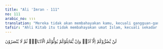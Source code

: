 ```yaml
---
title: "Ali 'Imran - 111"
no: 111
arabic_no: ١١١
translation: "Mereka tidak akan membahayakan kamu, kecuali gangguan-gangguan kecil saja, dan jika mereka memerangi kamu, niscaya mereka mundur berbalik ke belakang (kalah). Selanjutnya mereka tidak mendapat pertolongan."
tafsir: "Ahli Kitab itu tidak membahayakan umat Islam, kecuali sekadar menyakiti hati dengan perkataan yang keji, atau dengan menjelek-jelekan sifat Nabi dan menjauhkan manusia dari agama Islam.\n\nSegala usaha dan tipu daya mereka akan hilang tak berbekas ditelan oleh keteguhan iman dan ketabahan berjuang yang dimiliki oleh kaum Muslimin sebagaimana diungkapkan dalam ayat ini.\n\n(1) \"Mereka sekali-kali tidak akan mendatangkan mudarat kepada kamu selain gangguan-gangguan berupa celaan saja.\" Mereka hanya mencaci, mencela, memburuk-burukkan Islam, mencoba menimbulkan keraguan dan mengumpat Nabi.\n\n(2) \"Dan jika mereka berperang dengan kamu pastilah mereka berbalik melarikan diri ke belakang.\" Mereka tidak pernah berhasil menimbulkan kerugian besar di kalangan Muslimin.\n\n(3) \"Kemudian mereka tidak akan mendapat pertolongan,\" untuk mencapai kemenangan. Memang belum pernah mereka mendapat kemenangan di dalam peperangan melawan Islam, meskipun mereka bersekutu dengan kaum musyrikin."
---
```


لَنْ يَّضُرُّوْكُمْ اِلَّآ اَذًىۗ  وَاِنْ يُّقَاتِلُوْكُمْ يُوَلُّوْكُمُ الْاَدْبَارَۗ  ثُمَّ لَا يُنْصَرُوْنَ
